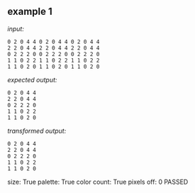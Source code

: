 
## example 1
*input:*
```
0 2 0 4 4 0 2 0 4 4 0 2 0 4 4
2 2 0 4 4 2 2 0 4 4 2 2 0 4 4
0 2 2 2 0 0 2 2 2 0 0 2 2 2 0
1 1 0 2 2 1 1 0 2 2 1 1 0 2 2
1 1 0 2 0 1 1 0 2 0 1 1 0 2 0
```
*expected output:*
```
0 2 0 4 4
2 2 0 4 4
0 2 2 2 0
1 1 0 2 2
1 1 0 2 0
```
*transformed output:*
```
0 2 0 4 4
2 2 0 4 4
0 2 2 2 0
1 1 0 2 2
1 1 0 2 0
```
size: True
palette: True
color count: True
pixels off: 0
PASSED

